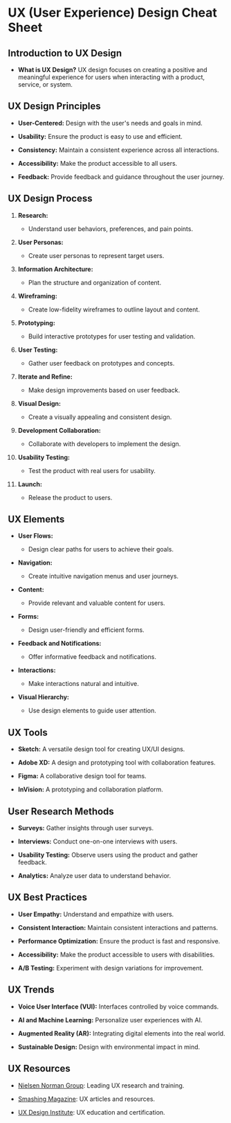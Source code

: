 # UX (User Experience) Design Cheat Sheet

## Introduction to UX Design

- **What is UX Design?** UX design focuses on creating a positive and meaningful experience for users when interacting with a product, service, or system.

## UX Design Principles

- **User-Centered:** Design with the user's needs and goals in mind.

- **Usability:** Ensure the product is easy to use and efficient.

- **Consistency:** Maintain a consistent experience across all interactions.

- **Accessibility:** Make the product accessible to all users.

- **Feedback:** Provide feedback and guidance throughout the user journey.

## UX Design Process

1. **Research:**

   - Understand user behaviors, preferences, and pain points.

2. **User Personas:**

   - Create user personas to represent target users.

3. **Information Architecture:**

   - Plan the structure and organization of content.

4. **Wireframing:**

   - Create low-fidelity wireframes to outline layout and content.

5. **Prototyping:**

   - Build interactive prototypes for user testing and validation.

6. **User Testing:**

   - Gather user feedback on prototypes and concepts.

7. **Iterate and Refine:**

   - Make design improvements based on user feedback.

8. **Visual Design:**

   - Create a visually appealing and consistent design.

9. **Development Collaboration:**

   - Collaborate with developers to implement the design.

10. **Usability Testing:**

    - Test the product with real users for usability.

11. **Launch:**
    - Release the product to users.

## UX Elements

- **User Flows:**

  - Design clear paths for users to achieve their goals.

- **Navigation:**

  - Create intuitive navigation menus and user journeys.

- **Content:**

  - Provide relevant and valuable content for users.

- **Forms:**

  - Design user-friendly and efficient forms.

- **Feedback and Notifications:**

  - Offer informative feedback and notifications.

- **Interactions:**

  - Make interactions natural and intuitive.

- **Visual Hierarchy:**
  - Use design elements to guide user attention.

## UX Tools

- **Sketch:** A versatile design tool for creating UX/UI designs.

- **Adobe XD:** A design and prototyping tool with collaboration features.

- **Figma:** A collaborative design tool for teams.

- **InVision:** A prototyping and collaboration platform.

## User Research Methods

- **Surveys:** Gather insights through user surveys.

- **Interviews:** Conduct one-on-one interviews with users.

- **Usability Testing:** Observe users using the product and gather feedback.

- **Analytics:** Analyze user data to understand behavior.

## UX Best Practices

- **User Empathy:** Understand and empathize with users.

- **Consistent Interaction:** Maintain consistent interactions and patterns.

- **Performance Optimization:** Ensure the product is fast and responsive.

- **Accessibility:** Make the product accessible to users with disabilities.

- **A/B Testing:** Experiment with design variations for improvement.

## UX Trends

- **Voice User Interface (VUI):** Interfaces controlled by voice commands.

- **AI and Machine Learning:** Personalize user experiences with AI.

- **Augmented Reality (AR):** Integrating digital elements into the real world.

- **Sustainable Design:** Design with environmental impact in mind.

## UX Resources

- [Nielsen Norman Group](https://www.nngroup.com/): Leading UX research and training.

- [Smashing Magazine](https://www.smashingmagazine.com/): UX articles and resources.

- [UX Design Institute](https://www.uxdesigninstitute.com/): UX education and certification.
